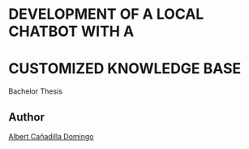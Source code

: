 # DEVELOPMENT OF A LOCAL CHATBOT WITH A
# CUSTOMIZED KNOWLEDGE BASE

Bachelor Thesis

## Author

[Albert Cañadilla Domingo](https://github.com/acanadil/)
